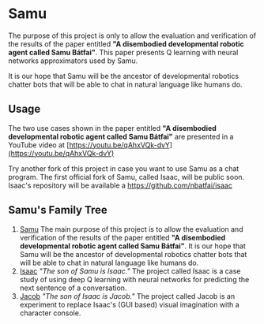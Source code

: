 # Samu
The purpose of this project is only to allow the evaluation and verification of the results of the paper entitled **"A disembodied developmental robotic agent called Samu Bátfai"**. This paper presents Q learning with neural networks approximators used by Samu. 

It is our hope that Samu will be the ancestor of developmental robotics chatter bots that will be able to chat in natural language like humans do.

## Usage 
The two use cases shown in the paper entitled **"A disembodied developmental robotic agent called Samu Bátfai"** are presented in a YouTube video at
[https://youtu.be/qAhxVQk-dvY](https://youtu.be/qAhxVQk-dvY) 

Try another fork of this project in case you want to use Samu as a chat program. The first official fork of Samu, called Isaac, will be public soon. Isaac's repository will be available a https://github.com/nbatfai/isaac

## Samu's Family Tree

1. [Samu](https://github.com/nbatfai/samu)
The main purpose of this project is to allow the evaluation and verification of the results of the paper entitled **"A disembodied developmental robotic agent called Samu Bátfai"**. It is our hope that Samu will be the ancestor of developmental robotics chatter bots that will be able to chat in natural language like humans do.
2. [Isaac](https://github.com/nbatfai/isaac)
*"The son of Samu is Isaac."* The project called Isaac is a case study of using deep Q learning with neural networks for predicting the next sentence of a conversation.
3. [Jacob](https://github.com/nbatfai/jacob)
*"The son of Isaac is Jacob."* The project called Jacob is an experiment to replace Isaac's (GUI based) visual imagination with a character console. 
